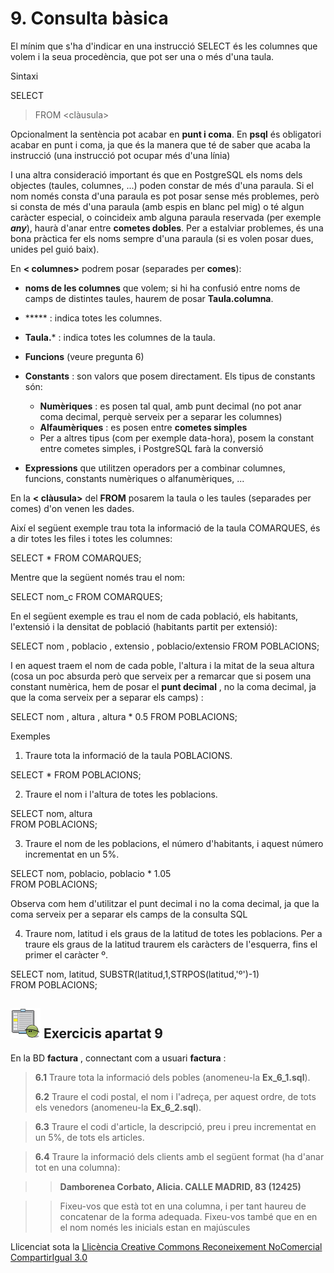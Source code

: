 # 9\. Consulta bàsica

El mínim que s'ha d'indicar en una instrucció SELECT és les columnes que volem
i la seua procedència, que pot ser una o més d'una taula.

Sintaxi

SELECT <columnes>

> FROM <clàusula>

Opcionalment la sentència pot acabar en **punt i coma**. En **psql** és
obligatori acabar en punt i coma, ja que és la manera que té de saber que
acaba la instrucció (una instrucció pot ocupar més d'una línia)

I una altra consideració important és que en PostgreSQL els noms dels objectes
(taules, columnes, ...) poden constar de més d'una paraula. Si el nom només
consta d'una paraula es pot posar sense més problemes, però si consta de més
d'una paraula (amb espis en blanc pel mig) o té algun caràcter especial, o
coincideix amb alguna paraula reservada (per exemple _**any**_), haurà d'anar
entre **cometes dobles**. Per a estalviar problemes, és una bona pràctica fer
els noms sempre d'una paraula (si es volen posar dues, unides pel guió baix).

En **< columnes>** podrem posar (separades per **comes**):

  * **noms de les columnes** que volem; si hi ha confusió entre noms de camps de distintes taules, haurem de posar **Taula.columna**.

  * ***** : indica totes les columnes.

  * **Taula.*** : indica totes les columnes de la taula.

  * **Funcions** (veure pregunta 6)

  * **Constants** : son valors que posem directament. Els tipus de constants són:

    * **Numèriques** : es posen tal qual, amb punt decimal (no pot anar coma decimal, perquè serveix per a separar les columnes)
    * **Alfaumèriques** : es posen entre **cometes simples**
    * Per a altres tipus (com per exemple data-hora), posem la constant entre cometes simples, i PostgreSQL farà la conversió
  * **Expressions** que utilitzen operadors per a combinar columnes, funcions, constants numèriques o alfanumèriques, ...

En la **< clàusula>** del **FROM** posarem la taula o les taules (separades
per comes) d'on venen les dades.

Així el següent exemple trau tota la informació de la taula COMARQUES, és a
dir totes les files i totes les columnes:

SELECT * FROM COMARQUES;

Mentre que la següent només trau el nom:

SELECT nom_c FROM COMARQUES;

En el següent exemple es trau el nom de cada població, els habitants,
l'extensió i la densitat de població (habitants partit per extensió):

SELECT nom , poblacio , extensio , poblacio/extensio FROM POBLACIONS;

I en aquest traem el nom de cada poble, l'altura i la mitat de la seua altura
(cosa un poc absurda però que serveix per a remarcar que si posem una constant
numèrica, hem de posar el **punt decimal** , no la coma decimal, ja que la
coma serveix per a separar els camps) :

SELECT nom , altura , altura * 0.5 FROM POBLACIONS;

Exemples

  1. Traure tota la informació de la taula POBLACIONS.

SELECT * FROM POBLACIONS;

  2. Traure el nom i l'altura de totes les poblacions.

SELECT nom, altura  
FROM POBLACIONS;

  3. Traure el nom de les poblacions, el número d'habitants, i aquest número incrementat en un 5%.

SELECT nom, poblacio, poblacio * 1.05  
FROM POBLACIONS;

Observa com hem d'utilitzar el punt decimal i no la coma decimal, ja que la
coma serveix per a separar els camps de la consulta SQL

  4. Traure nom, latitud i els graus de la latitud de totes les poblacions. Per a traure els graus de la latitud traurem els caràcters de l'esquerra, fins el primer el caràcter º.

SELECT nom, latitud, SUBSTR(latitud,1,STRPOS(latitud,'º')-1)  
FROM POBLACIONS;

## ![](icon_activity.gif) Exercicis apartat 9

En la BD **factura** , connectant com a usuari **factura** :

> **6.1** Traure tota la informació dels pobles (anomeneu-la **Ex_6_1.sql**).
>
> **6.2** Traure el codi postal, el nom i l'adreça, per aquest ordre, de tots
> els venedors (anomeneu-la **Ex_6_2.sql**).

> **6.3** Traure el codi d'article, la descripció, preu i preu incrementat en
> un 5%, de tots els articles.

> **6.4** Traure la informació dels clients amb el següent format (ha d'anar
> tot en una columna):

> > **Damborenea Corbato, Alicia. CALLE MADRID, 83 (12425)**
>

>> Fixeu-vos que està tot en una columna, i per tant haureu de concatenar de
la forma adequada. Fixeu-vos també que en en el nom només les inicials estan
en majúscules

Llicenciat sota la  [Llicència Creative Commons Reconeixement NoComercial
CompartirIgual 3.0](http://creativecommons.org/licenses/by-nc-sa/3.0/)

